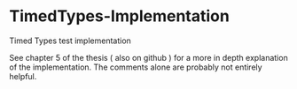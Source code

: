 # TimedTypes-Implementation
Timed Types test implementation

See chapter 5 of the thesis ( also on github ) for a more in depth explanation of the implementation. 
The comments alone are probably not entirely helpful.
